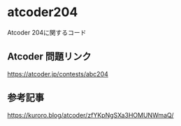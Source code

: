 # atcoder204
Atcoder 204に関するコード

## Atcoder 問題リンク
https://atcoder.jp/contests/abc204

## 参考記事
https://kuroro.blog/atcoder/zfYKpNgSXa3HOMUNWmaQ/
